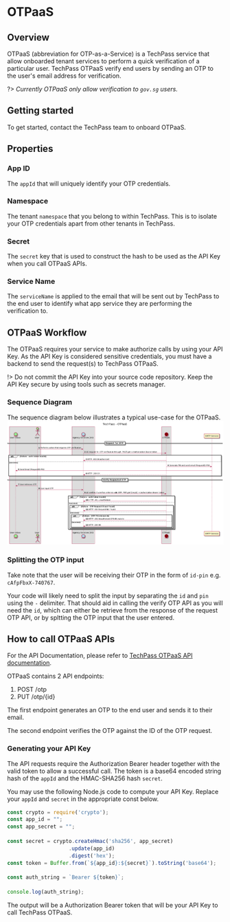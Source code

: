 # OTPaaS

## Overview
OTPaaS (abbreviation for OTP-as-a-Service) is a TechPass service that allow onboarded tenant services to perform a quick verification of a particular user. TechPass OTPaaS verify end users by sending an OTP to the user's email address for verification.

?> *Currently OTPaaS only allow verification to `gov.sg` users.*

## Getting started

To get started, contact the TechPass team to onboard OTPaaS.

## Properties

### App ID
The `appId` that will uniquely identify your OTP credentials.

### Namespace
The tenant `namespace` that you belong to within TechPass. This is to isolate your OTP credentials apart from other tenants in TechPass.

### Secret
The `secret` key that is used to construct the hash to be used as the API Key when you call OTPaaS APIs.

### Service Name
The `serviceName` is applied to the email that will be sent out by TechPass to the end user to identify what app service they are performing the verification to.

## OTPaaS Workflow
The OTPaaS requires your service to make authorize calls by using your API Key. As the API Key is considered sensitive credentials, you must have a backend to send the request(s) to TechPass OTPaaS.

!> Do not commit the API Key into your source code repository. Keep the API Key secure by using tools such as secrets manager.

### Sequence Diagram
The sequence diagram below illustrates a typical use-case for the OTPaaS.
![otpaas_seqdiag](./assets/images/otpaas/otpaas_seqdiag.png)

### Splitting the OTP input
Take note that the user will be receiving their OTP in the form of `id-pin` e.g. `cAfpFbxX-740767`.

Your code will likely need to split the input by separating the `id` and `pin` using the `-` delimiter. That should aid in calling the verify OTP API as you will need the `id`, which can either be retrieve from the response of the request OTP API, or by spltting the OTP input that the user entered.

## How to call OTPaaS APIs
For the API Documentation, please refer to [TechPass OTPaaS API documentation](https://stg.docs.developer.gov.sg/docs/techpass-otpaas-api/).

OTPaaS contains 2 API endpoints:
1. POST  /otp
2. PUT   /otp/{id}

The first endpoint generates an OTP to the end user and sends it to their email.

The second endpoint verifies the OTP against the ID of the OTP request.

### Generating your API Key
The API requests require the Authorization Bearer header together with the valid token to allow a successful call. The token is a base64 encoded string hash of the `appId` and the HMAC-SHA256 hash `secret`.

You may use the following Node.js code to compute your API Key. Replace your `appId` and `secret` in the appropriate const below.

```javascript
const crypto = require('crypto');
const app_id = "";
const app_secret = "";

const secret = crypto.createHmac('sha256', app_secret)
                    .update(app_id)
                    .digest('hex');
const token = Buffer.from(`${app_id}:${secret}`).toString('base64');

const auth_string = `Bearer ${token}`;

console.log(auth_string);
```

The output will be a Authorization Bearer token that will be your API Key to call TechPass OTPaaS.